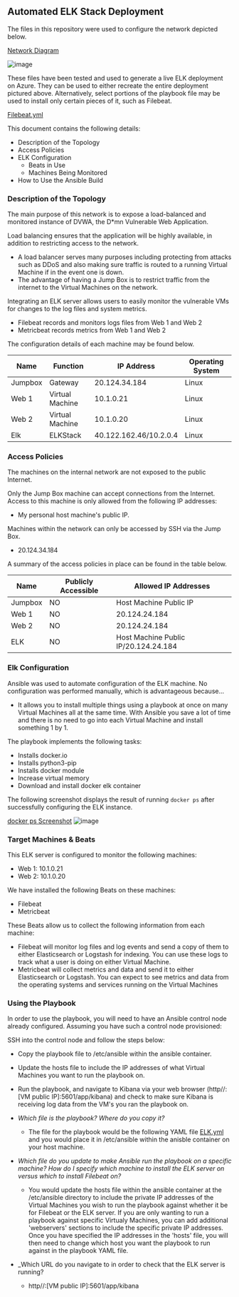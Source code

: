 ## Automated ELK Stack Deployment

The files in this repository were used to configure the network depicted below.

[Network Diagram](https://github.com/Miller7002/Azure-Virtual-Network-With-ELK/blob/8f10c9273e27135955cc6251973ebd3d5a7f4e67/Diagrams/Virtual_Network.png)

![image](https://user-images.githubusercontent.com/88359985/147163618-a16f0a1f-c18a-4904-8adc-f198bfb15c4a.png)


These files have been tested and used to generate a live ELK deployment on Azure. They can be used to either recreate the entire deployment pictured above. Alternatively, select portions of the playbook file may be used to install only certain pieces of it, such as Filebeat.

[Filebeat.yml](https://github.com/Miller7002/Azure-Virtual-Network-With-ELK/blob/main/Ansible/Filebeat.yml)

This document contains the following details:
- Description of the Topology
- Access Policies
- ELK Configuration
  - Beats in Use
  - Machines Being Monitored
- How to Use the Ansible Build


### Description of the Topology

The main purpose of this network is to expose a load-balanced and monitored instance of DVWA, the D*mn Vulnerable Web Application.

Load balancing ensures that the application will be highly available, in addition to restricting access to the network.
- A load balancer serves many purposes including protecting from attacks such as DDoS and also making sure traffic is routed to a running Virtual Machine if in the event one is down. 
- The advantage of having a Jump Box is to restrict traffic from the internet to the Virtual Machines on the network.

Integrating an ELK server allows users to easily monitor the vulnerable VMs for changes to the log files and system metrics.
- Filebeat records and monitors logs files from Web 1 and Web 2
- Metricbeat records metrics from Web 1 and Web 2

The configuration details of each machine may be found below.

| Name    | Function        | IP Address             | Operating System |
|---------|-----------------|------------------------|------------------|
| Jumpbox | Gateway         | 20.124.34.184          | Linux            |
| Web 1   | Virtual Machine | 10.1.0.21              | Linux            |
| Web 2   | Virtual Machine | 10.1.0.20              | Linux            |
| Elk     | ELKStack        | 40.122.162.46/10.2.0.4 | Linux            |

### Access Policies

The machines on the internal network are not exposed to the public Internet. 

Only the Jump Box machine can accept connections from the Internet. Access to this machine is only allowed from the following IP addresses:
- My personal host machine's public IP.

Machines within the network can only be accessed by SSH via the Jump Box.
- 20.124.34.184

A summary of the access policies in place can be found in the table below.

| Name    | Publicly Accessible | Allowed IP Addresses                 |
|---------|---------------------|--------------------------------------|
| Jumpbox | NO                  | Host Machine Public IP               |
| Web 1   | NO                  | 20.124.24.184                        |
| Web 2   | NO                  | 20.124.24.184                        |
| ELK     | NO                  | Host Machine Public IP/20.124.24.184 |

### Elk Configuration

Ansible was used to automate configuration of the ELK machine. No configuration was performed manually, which is advantageous because...
- It allows you to install multiple things using a playbook at once on many Virtual Machines all at the same time. With Ansible you save a lot of time and there is no need to go into each Virtual Machine and install something 1 by 1.

The playbook implements the following tasks:
- Installs docker.io
- Installs python3-pip
- Installs docker module
- Increase virtual memory
- Download and install docker elk container

The following screenshot displays the result of running `docker ps` after successfully configuring the ELK instance.

[docker ps Screenshot](https://github.com/Miller7002/Azure-Virtual-Network-With-ELK/blob/main/Ansible/docker%20ps%20Screenshot/Screenshot%20(69).png)
![image](https://user-images.githubusercontent.com/88359985/147294990-7f6da034-4674-4e7f-9576-dc9baf0d8643.png)


### Target Machines & Beats
This ELK server is configured to monitor the following machines:
- Web 1: 10.1.0.21
- Web 2: 10.1.0.20

We have installed the following Beats on these machines:
- Filebeat
-  Metricbeat

These Beats allow us to collect the following information from each machine:
- Filebeat will monitor log files and log events and send a copy of them to either Elasticsearch or Logstash for indexing. You can use these logs to track what a user is doing on either Virtual Machine.
- Metricbeat will collect metrics and data and send it to either Elasticsearch or Logstash. You can expect to see metrics and data from the operating systems and services running on the Virtual Machines

### Using the Playbook
In order to use the playbook, you will need to have an Ansible control node already configured. Assuming you have such a control node provisioned: 

SSH into the control node and follow the steps below:
- Copy the playbook file to /etc/ansible within the ansible container.
- Update the hosts file to include the IP addresses of what Virtual Machines you want to run the playbook on.
- Run the playbook, and navigate to Kibana via your web browser (http//:[VM public IP]:5601/app/kibana) and check to make sure Kibana is receiving log data from the VM's you ran the playbook on.

- _Which file is the playbook? Where do you copy it?_
  - The file for the playbook would be the following YAML file [ELK.yml](https://github.com/Miller7002/Azure-Virtual-Network-With-ELK/blob/main/Ansible/ELK.yml) and you would place it in /etc/ansible within the anisble container on your host machine.
- _Which file do you update to make Ansible run the playbook on a specific machine? How do I specify which machine to install the ELK server on versus which to install Filebeat on?_
  - You would update the hosts file within the ansible container at the /etc/ansible directory to include the private IP addresses of the Virtual Machines you wish to run the playbook against whether it be for Filebeat or the ELK server. If you are only wanting to run a playbook against specific Virtualy Machines, you can add additional 'webservers' sections to include the specific private IP addresses. Once you have specified the IP addresses in the 'hosts' file, you will then need to change which host you want the playbook to run against in the playbook YAML file.
- _Which URL do you navigate to in order to check that the ELK server is running?
  - http//:[VM public IP]:5601/app/kibana
